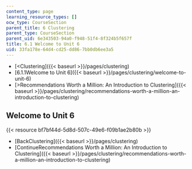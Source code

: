 ```yaml
---
content_type: page
learning_resource_types: []
ocw_type: CourseSection
parent_title: 6 Clustering
parent_type: CourseSection
parent_uid: 6e343503-94a0-f948-51f4-8f324b5f657f
title: 6.1 Welcome to Unit 6
uid: 33fa178e-64d4-cd25-dd86-7bb0db6ee3a5
---
```


*   [\<Clustering]({{< baseurl >}}/pages/clustering)
*   [6.1.1Welcome to Unit 6]({{< baseurl >}}/pages/clustering/welcome-to-unit-6)
*   [\>Recommendations Worth a Million: An Introduction to Clustering]({{< baseurl >}}/pages/clustering/recommendations-worth-a-million-an-introduction-to-clustering)

Welcome to Unit 6
-----------------

{{< resource bf7bf44d-5d8d-507c-49e6-f09b1ae2b80b >}}

*   [BackClustering]({{< baseurl >}}/pages/clustering)
*   [ContinueRecommendations Worth a Million: An Introduction to Clustering]({{< baseurl >}}/pages/clustering/recommendations-worth-a-million-an-introduction-to-clustering)